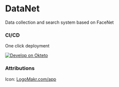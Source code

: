 # DataNet
Data collection and search system based on FaceNet

### CI/CD
One click deployment

[![Develop on Okteto](https://okteto.com/develop-okteto.svg)](https://cloud.okteto.com/deploy?repository=https://github.com/d0ubletr0uble/DataNet)

### Attributions
Icon: [LogoMakr.com/app](LogoMakr.com/app)